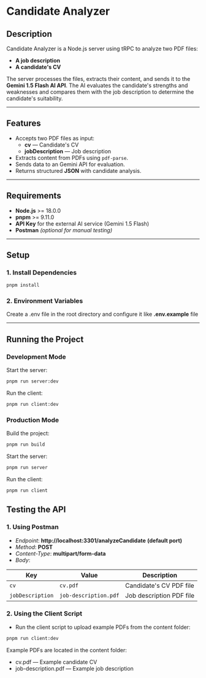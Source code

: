 # Candidate Analyzer

## Description

Candidate Analyzer is a Node.js server using tRPC to analyze two PDF files:

- **A job description**
- **A candidate's CV**

The server processes the files, extracts their content, and sends it to the **Gemini 1.5 Flash AI API**. The AI evaluates the candidate's strengths and weaknesses and compares them with the job description to determine the candidate's suitability.

---

## Features

- Accepts two PDF files as input:
  - **cv** — Candidate's CV
  - **jobDescription** — Job description
- Extracts content from PDFs using `pdf-parse`.
- Sends data to an Gemini API for evaluation.
- Returns structured **JSON** with candidate analysis.

---

## Requirements

- **Node.js** >= 18.0.0
- **pnpm** >= 9.11.0
- **API Key** for the external AI service (Gemini 1.5 Flash)
- **Postman** _(optional for manual testing)_

---

## Setup

### 1. Install Dependencies

```bash
pnpm install
```

### 2. Environment Variables

Create a .env file in the root directory and configure it like **.env.example** file

---

## Running the Project

### Development Mode

Start the server:

```bash
pnpm run server:dev
```

Run the client:

```bash
pnpm run client:dev
```

### Production Mode

Build the project:

```bash
pnpm run build
```

Start the server:

```bash
pnpm run server
```

Run the client:

```bash
pnpm run client
```

## Testing the API

### 1. Using Postman

- _Endpoint_: **http://localhost:3301/analyzeCandidate** **(default port)**
- _Method_: **POST**
- _Content-Type_: **multipart/form-data**
- _Body_:

| Key              | Value                 | Description              |
| ---------------- | --------------------- | ------------------------ |
| `cv`             | `cv.pdf`              | Candidate's CV PDF file  |
| `jobDescription` | `job-description.pdf` | Job description PDF file |

### 2. Using the Client Script

- Run the client script to upload example PDFs from the content folder:

```bash
pnpm run client:dev
```

Example PDFs are located in the content folder:

- cv.pdf — Example candidate CV
- job-description.pdf — Example job description
